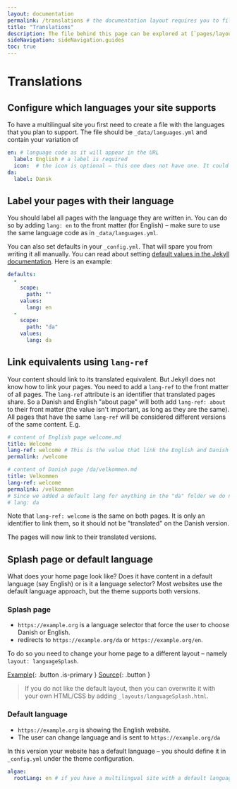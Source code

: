 ```yaml
---
layout: documentation
permalink: /translations # the documentation layout requires you to fill the permalink for it to be highlighted in the side navigation
title: "Translations"
description: The file behind this page can be explored at [`pages/layout/documentation.md`](https://github.com/gbif/jekyll-hp-base-theme/blob/master/pages/layout/documentation.md)
sideNavigation: sideNavigation.guides
toc: true
---
```

# Translations

## Configure which languages your site supports
To have a multilingual site you first need to create a file with the languages that you plan to support. The file should be `_data/languages.yml` and contain your variation of
```yml
en: # language code as it will appear in the URL
  label: English # a label is required
  icon:  # the icon is optional – this one does not have one. It could be a flag emoji, e.g. 🇬🇧
da:
  label: Dansk
```

## Label your pages with their language
You should label all pages with the language they are written in. You can do so by adding `lang: en` to the front matter (for English) – make sure to use the same language code as in `_data/languages.yml`.

You can also set defaults in your `_config.yml`. That will spare you from writing it all manually. You can read about setting [default values in the Jekyll documentation](https://jekyllrb.com/docs/configuration/front-matter-defaults/). Here is an example:

```yml
defaults:
  -
    scope:
      path: ""
    values:
      lang: en
  -
    scope:
      path: "da"
    values:
      lang: da
```

## Link equivalents using `lang-ref`
Your content should link to its translated equivalent. But Jekyll does not know how to link your pages. You need to add a `lang-ref` to the front matter of all pages. The `lang-ref` attribute is an identifier that translated pages share. So a Danish and English "about page" will both add `lang-ref: about` to their front matter (the value isn't important, as long as they are the same). All pages that have the same `lang-ref` will be considered different versions of the same content. E.g.

```yml
# content of English page welcome.md
title: Welcome
lang-ref: welcome # This is the value that link the English and Danish version.
permalink: /welcome

# content of Danish page /da/velkommen.md
title: Velkommen
lang-ref: welcome 
permalink: /velkommen
# Since we added a default lang for anything in the "da" folder we do not need to add it here
# lang: da
```

Note that `lang-ref: welcome` is the same on both pages.  It is only an identifier to link them, so it should not be "translated" on the Danish version.

The pages will now link to their translated versions.

## Splash page or default language
What does your home page look like? Does it have content in a default language (say English) or is it a language selector? Most websites use the default language approach, but the theme supports both versions.

### Splash page
* `https://example.org` is a language selector that force the user to choose Danish or English.
* redirects to `https://example.org/da` or `https://example.org/en`.

To do so you need to change your home page to a different layout – namely `layout: languageSplash`.

[Example](/language-splash){: .button .is-primary } [Source](https://github.com/gbif/jekyll-hp-base-theme/blob/master/pages/language.md){: .button }

> If you do not like the default layout, then you can overwrite it with your own HTML/CSS by adding `_layouts/languageSplash.html`.

### Default language
* `https://example.org` is showing the English website.
* The user can change language and is sent to `https://example.org/da`

In this version your website has a default language – you should define it in `_config.yml` under the theme configuration.

```yml
algae:
  rootLang: en # if you have a multilingual site with a default language, then you should add define the default language here. The value should be the same that you use for the `lang` attribute on your pages and in your `_data/languages.yml`.
```


